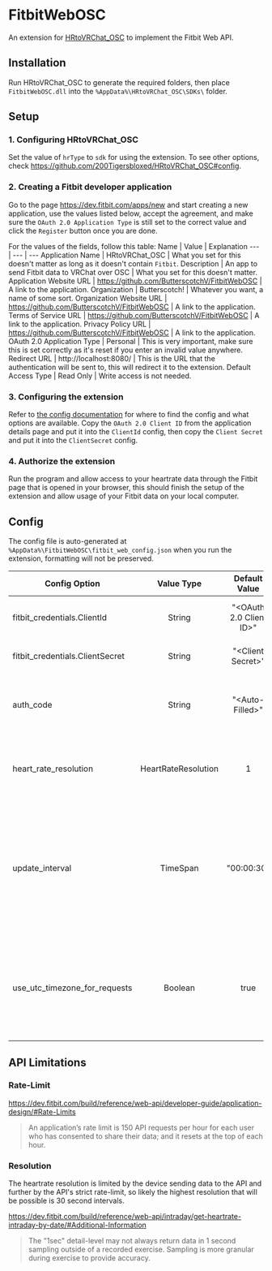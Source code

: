 # FitbitWebOSC
An extension for [HRtoVRChat_OSC](https://github.com/200Tigersbloxed/HRtoVRChat_OSC) to implement the Fitbit Web API.

## Installation
Run HRtoVRChat_OSC to generate the required folders, then place `FitbitWebOSC.dll` into the `%AppData%\HRtoVRChat_OSC\SDKs\` folder.

## Setup
### 1. Configuring HRtoVRChat_OSC
Set the value of `hrType` to `sdk` for using the extension. To see other options, check <https://github.com/200Tigersbloxed/HRtoVRChat_OSC#config>.

### 2. Creating a Fitbit developer application
Go to the page <https://dev.fitbit.com/apps/new> and start creating a new application, use the values listed below, accept the agreement, and make sure the `OAuth 2.0 Application Type` is still set to the correct value and click the `Register` button once you are done.

For the values of the fields, follow this table:
Name | Value | Explanation
--- | --- | ---
Application Name | HRtoVRChat_OSC | What you set for this doesn't matter as long as it doesn't contain `Fitbit`.
Description | An app to send Fitbit data to VRChat over OSC | What you set for this doesn't matter.
Application Website URL | https://github.com/ButterscotchV/FitbitWebOSC | A link to the application.
Organization | Butterscotch! | Whatever you want, a name of some sort.
Organization Website URL | https://github.com/ButterscotchV/FitbitWebOSC | A link to the application.
Terms of Service URL | https://github.com/ButterscotchV/FitbitWebOSC | A link to the application.
Privacy Policy URL | https://github.com/ButterscotchV/FitbitWebOSC | A link to the application.
OAuth 2.0 Application Type | Personal | This is very important, make sure this is set correctly as it's reset if you enter an invalid value anywhere.
Redirect URL | http://localhost:8080/ | This is the URL that the authentication will be sent to, this will redirect it to the extension.
Default Access Type | Read Only | Write access is not needed.

### 3. Configuring the extension
Refer to [the config documentation](#Config) for where to find the config and what options are available. Copy the `OAuth 2.0 Client ID` from the application details page and put it into the `ClientId` config, then copy the `Client Secret` and put it into the `ClientSecret` config.

### 4. Authorize the extension
Run the program and allow access to your heartrate data through the Fitbit page that is opened in your browser, this should finish the setup of the extension and allow usage of your Fitbit data on your local computer.

## Config
The config file is auto-generated at `%AppData%\FitbitWebOSC\fitbit_web_config.json` when you run the extension, formatting will not be preserved.

Config Option | Value Type | Default Value | Description
--- | :---: | :---: | ---
fitbit_credentials.ClientId | String | "\<OAuth 2.0 Client ID\>" | The Fitbit application OAuth 2.0 Client ID.
fitbit_credentials.ClientSecret | String | "\<Client Secret\>" | The Fitbit application Client Secret.
auth_code | String | "\<Auto-Filled\>" | The Fitbit OAuth 2.0 authentication code, this is automatically managed.
heart_rate_resolution | HeartRateResolution | 1 | The resolution of the heartrate data, `1` is one second, `2` is one minute.
update_interval | TimeSpan | "00:00:30" | The time between heart rate data requests, the format is `hh:mm:ss`, the minimum recommended value is 30 seconds because of the [API rate-limit](#Rate-Limit).
use_utc_timezone_for_requests | Boolean | true | Whether to use UTC for requests, otherwise your local timezone is used, setting this to `false` may cause issues.

## API Limitations
### Rate-Limit
<https://dev.fitbit.com/build/reference/web-api/developer-guide/application-design/#Rate-Limits>
> An application’s rate limit is 150 API requests per hour for each user who has consented to share their data; and it resets at the top of each hour.

### Resolution
The heartrate resolution is limited by the device sending data to the API and further by the API's strict rate-limit, so likely the highest resolution that will be possible is 30 second intervals.

<https://dev.fitbit.com/build/reference/web-api/intraday/get-heartrate-intraday-by-date/#Additional-Information>
> The "1sec" detail-level may not always return data in 1 second sampling outside of a recorded exercise. Sampling is more granular during exercise to provide accuracy.
